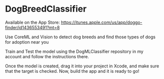 # DogBreedClassifier

Available on the App Store: https://itunes.apple.com/us/app/doggo-finder/id1436553491?mt=8


Use CoreML and Vision to detect dog breeds and find those types of dogs for adoption near you

Train and Test the model using the DogMLClassifier repository in my account and follow the instructions there.

Once the model is created, drag it into your project in Xcode, and make sure that the target is checked. 
Now, build the app and it is ready to go!
